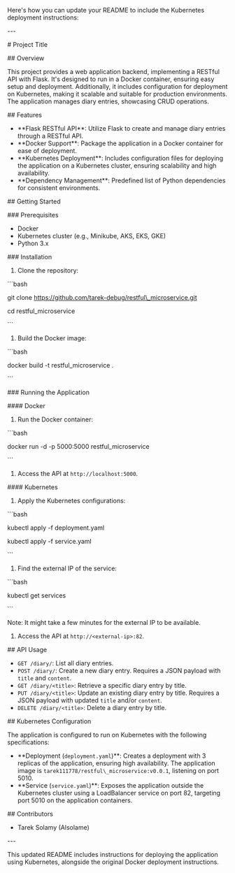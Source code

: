 Here's how you can update your README to include the Kubernetes deployment instructions:

\---

\# Project Title

\## Overview

This project provides a web application backend, implementing a RESTful API with Flask. It's designed to run in a Docker container, ensuring easy setup and deployment. Additionally, it includes configuration for deployment on Kubernetes, making it scalable and suitable for production environments. The application manages diary entries, showcasing CRUD operations.

\## Features

- \*\*Flask RESTful API\*\*: Utilize Flask to create and manage diary entries through a RESTful API.
- \*\*Docker Support\*\*: Package the application in a Docker container for ease of deployment.
- \*\*Kubernetes Deployment\*\*: Includes configuration files for deploying the application on a Kubernetes cluster, ensuring scalability and high availability.
- \*\*Dependency Management\*\*: Predefined list of Python dependencies for consistent environments.

\## Getting Started

\### Prerequisites

- Docker
- Kubernetes cluster (e.g., Minikube, AKS, EKS, GKE)
- Python 3.x

\### Installation

1. Clone the repository:

\```bash

git clone https://github.com/tarek-debug/restful\_microservice.git

cd restful\_microservice

\```

1. Build the Docker image:

\```bash

docker build -t restful\_microservice .

\```

\### Running the Application

\#### Docker

1. Run the Docker container:

\```bash

docker run -d -p 5000:5000 restful\_microservice

\```

1. Access the API at `http://localhost:5000`.

\#### Kubernetes

1. Apply the Kubernetes configurations:

\```bash

kubectl apply -f deployment.yaml

kubectl apply -f service.yaml

\```

1. Find the external IP of the service:

\```bash

kubectl get services

\```

Note: It might take a few minutes for the external IP to be available.

1. Access the API at `http://<external-ip>:82`.

\## API Usage

- `GET /diary/`: List all diary entries.
- `POST /diary/`: Create a new diary entry. Requires a JSON payload with `title` and `content`.
- `GET /diary/<title>`: Retrieve a specific diary entry by title.
- `PUT /diary/<title>`: Update an existing diary entry by title. Requires a JSON payload with updated `title` and/or `content`.
- `DELETE /diary/<title>`: Delete a diary entry by title.

\## Kubernetes Configuration

The application is configured to run on Kubernetes with the following specifications:

- \*\*Deployment (`deployment.yaml`)\*\*: Creates a deployment with 3 replicas of the application, ensuring high availability. The application image is `tarek111778/restful\_microservice:v0.0.1`, listening on port 5010.
- \*\*Service (`service.yaml`)\*\*: Exposes the application outside the Kubernetes cluster using a LoadBalancer service on port 82, targeting port 5010 on the application containers.

\## Contributors

- Tarek Solamy (Alsolame)

\---

This updated README includes instructions for deploying the application using Kubernetes, alongside the original Docker deployment instructions.
